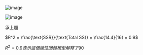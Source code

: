 ![image](https://github.com/user-attachments/assets/d0d82c55-4b39-426c-a26a-5a4368b6b604)

![image](https://github.com/user-attachments/assets/0eedb7f0-8851-4f0f-8a76-af301260b9fc)

承上題

$R^2 = \frac{\text{SSR}}{\text{Total SS}} = \frac{14.4}{16} = 0.9$

$R^2 =0.9 表示這個線性回歸模型解釋了 90% 的總變異$
